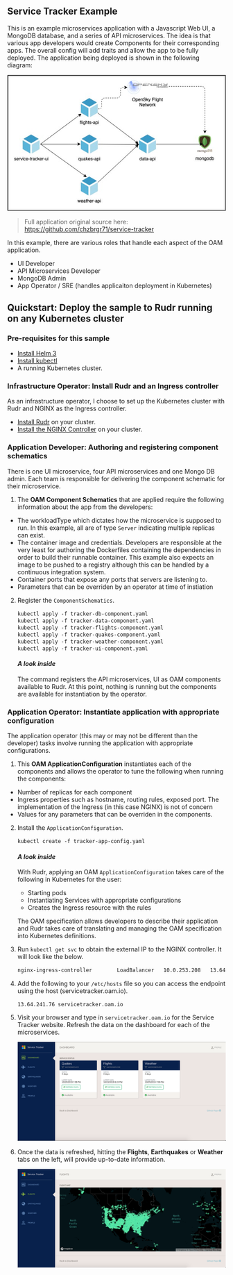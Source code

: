 ## Service Tracker Example

This is an example microservices application with a Javascript Web UI, a MongoDB database, and a series of API microservices. The idea is that various app developers would create Components for their corresponding apps. The overall config will add traits and allow the app to be fully deployed. 
The application being deployed is shown in the following diagram: 

![Application architecture diagram](service-tracker-diagram.jpg)

> Full application original source here: https://github.com/chzbrgr71/service-tracker 

In this example, there are various roles that handle each aspect of the OAM application.

* UI Developer
* API Microservices Developer
* MongoDB Admin
* App Operator / SRE (handles applicaiton deployment in Kubernetes)

## Quickstart: Deploy the sample to Rudr running on any Kubernetes cluster

### Pre-requisites for this sample

* [Install Helm 3](https://github.com/oam-dev/rudr/blob/master/docs/setup/install.md#prerequisites)
* [Install kubectl](https://github.com/oam-dev/rudr/blob/master/docs/setup/install.md#prerequisites)
* A running Kubernetes cluster.

### Infrastructure Operator:  Install Rudr and an Ingress controller

As an infrastructure operator, I choose to set up the Kubernetes cluster with Rudr and NGINX as the Ingress controller. 

* [Install Rudr](https://github.com/oam-dev/rudr/blob/master/docs/setup/install.md#installing-rudr-using-helm-3) on your cluster.
* [Install the NGINX Controller](https://github.com/oam-dev/rudr/blob/master/docs/setup/install.md#ingress) on your cluster.

### Application Developer: Authoring and registering component schematics 

There is one UI microservice, four API microservices and one Mongo DB admin. Each team is responsible for delivering the component schematic for their microservice. 

1. The **OAM Component Schematics** that are applied require the following information about the app from the developers: 

* The workloadType which dictates how the microservice is supposed to run. In this example, all are of type `Server` indicating multiple replicas can exist. 
* The container image and credentials. Developers are responsible at the very least for authoring the Dockerfiles containing the dependencies in order to build their runnable container. This example also expects an image to be pushed to a registry although this can be handled by a continuous integration system. 
* Container ports that expose any ports that servers are listening to. 
* Parameters that can be overriden by an operator at time of instiation 

2. Register the `ComponentSchematics`. 

    ```
    kubectl apply -f tracker-db-component.yaml
    kubectl apply -f tracker-data-component.yaml
    kubectl apply -f tracker-flights-component.yaml
    kubectl apply -f tracker-quakes-component.yaml
    kubectl apply -f tracker-weather-component.yaml
    kubectl apply -f tracker-ui-component.yaml
    ```

    #### ***A look inside***
    The command registers the API microservices, UI as OAM components available to Rudr. At this point, nothing is running but the components are available for instantiation by the operator. 

### Application Operator: Instantiate application with appropriate configuration

The application operator (this may or may not be different than the developer) tasks involve running the application with appropriate configurations. 

1. This **OAM ApplicationConfiguration** instantiates each of the components and allows the operator to tune the following when running the components: 

* Number of replicas for each component 
* Ingress properties such as hostname, routing rules, exposed port. The implementation of the Ingress (in this case NGINX) is not of concern 
* Values for any parameters that can be overriden in the components. 

2. Install the `ApplicationConfiguration`.

    ```
    kubectl create -f tracker-app-config.yaml
    ```

    #### ***A look inside***

    With Rudr, applying an OAM `ApplicationConfiguration` takes care of the following in Kubernetes for the user: 

    * Starting pods 
    * Instantiating Services with appropriate configurations 
    * Creates the Ingress resource with the rules 

    The OAM specification allows developers to describe their application and Rudr takes care of translating and managing the OAM specification into Kubernetes definitions. 

3. Run `kubectl get svc` to obtain the external IP to the NGINX controller. It will look like the below.    

    ```bash
    nginx-ingress-controller        LoadBalancer   10.0.253.208   13.64.241.76   80:32751/TCP,443:30402/TCP   28h
    ```

4. Add the following to your `/etc/hosts` file so you can access the endpoint using the host (servicetracker.oam.io). 

    ```
    13.64.241.76 servicetracker.oam.io
    ``` 

5. Visit your browser and type in `servicetracker.oam.io` for the Service Tracker website. Refresh the data on the dashboard for each of the microservices. 

    ![Dashboard picture](dashboard.png)

6. Once the data is refreshed, hitting the **Flights**, **Earthquakes** or **Weather** tabs on the left, will provide up-to-date information. 

    ![flights picture](flights.png)
